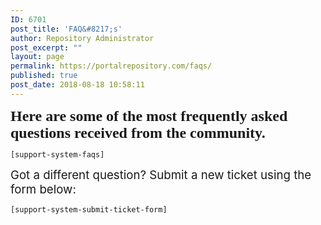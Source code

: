 ```yaml
---
ID: 6701
post_title: 'FAQ&#8217;s'
author: Repository Administrator
post_excerpt: ""
layout: page
permalink: https://portalrepository.com/faqs/
published: true
post_date: 2018-08-18 10:58:11
---
```

<span style="font-family: geonms3;"><strong><span style="font-size: 18pt;">Here are some of the most frequently asked questions received from the community.</span></strong></span>

<span class="description"><code>[support-system-faqs]</code></span>

<span style="font-size: 14pt;">Got a different question? Submit a new ticket using the form below:</span>

<span class="description"><code>[support-system-submit-ticket-form]</code></span>